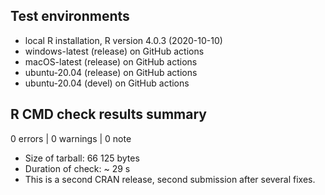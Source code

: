 ## Test environments

-   local R installation, R version 4.0.3 (2020-10-10)
-   windows-latest (release) on GitHub actions
-   macOS-latest (release) on GitHub actions
-   ubuntu-20.04 (release) on GitHub actions
-   ubuntu-20.04 (devel) on GitHub actions

## R CMD check results summary

0 errors | 0 warnings | 0 note

- Size of tarball: 66 125 bytes
- Duration of check: ~ 29 s
- This is a second CRAN release, second submission after several fixes.
